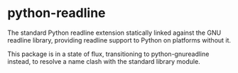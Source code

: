 python-readline
===============

The standard Python readline extension statically linked against the GNU readline library, providing readline support to Python on platforms without it.

This package is in a state of flux, transitioning to python-gnureadline instead, to resolve a name clash with the standard library module.
